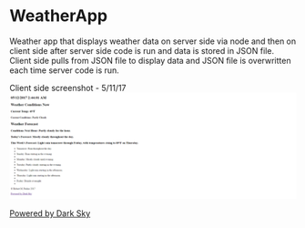# WeatherApp

Weather app that displays weather data on server side via node and then on client side after server side code is run and data is stored in JSON file. Client side pulls from JSON file to display data and JSON file is overwritten each time server code is run.

Client side screenshot - 5/11/17
![App screenshot 5/11/17](./public/images/screencapture-weatherapp-5-11-17.png)

[Powered by Dark Sky](https://darksky.net/poweredby/)
